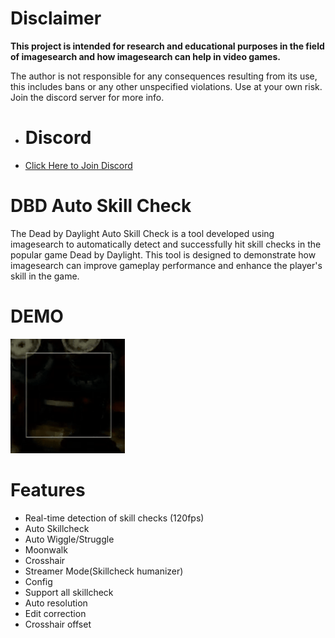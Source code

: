 # Disclaimer
**This project is intended for research and educational purposes in the field of imagesearch and how imagesearch can help in video games.**

The author is not responsible for any consequences resulting from its use, this includes bans or any other unspecified violations. Use at your own risk. Join the discord server for more info.

- # Discord
- [Click Here to Join Discord](https://discord.gg/TqEFdvKUBV)

# DBD Auto Skill Check
The Dead by Daylight Auto Skill Check is a tool developed using imagesearch to automatically detect and successfully hit skill checks in the popular game Dead by Daylight. This tool is designed to demonstrate how imagesearch can improve gameplay performance and enhance the player's skill in the game.

# DEMO
![DEMO](https://github.com/CaS1ow/DBD-AUTO-SKILLCHECK/blob/main/demo.gif)

# Features
- Real-time detection of skill checks (120fps)
- Auto Skillcheck
- Auto Wiggle/Struggle
- Moonwalk
- Crosshair
- Streamer Mode(Skillcheck humanizer)
- Config
- Support all skillcheck
- Auto resolution
- Edit correction
- Crosshair offset
